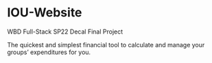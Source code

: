 # IOU-Website
WBD Full-Stack SP22 Decal Final Project

The quickest and simplest financial tool to calculate and manage your groups’ expenditures for you.
